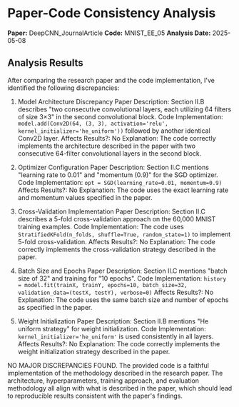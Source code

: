 # Paper-Code Consistency Analysis

**Paper:** DeepCNN_JournalArticle
**Code:** MNIST_EE_05
**Analysis Date:** 2025-05-08

## Analysis Results

After comparing the research paper and the code implementation, I've identified the following discrepancies:

1. Model Architecture Discrepancy
   Paper Description: Section II.B describes "two consecutive convolutional layers, each utilizing 64 filters of size 3×3" in the second convolutional block.
   Code Implementation: `model.add(Conv2D(64, (3, 3), activation='relu', kernel_initializer='he_uniform'))` followed by another identical Conv2D layer.
   Affects Results?: No
   Explanation: The code correctly implements the architecture described in the paper with two consecutive 64-filter convolutional layers in the second block.

2. Optimizer Configuration
   Paper Description: Section II.C mentions "learning rate to 0.01" and "momentum (0.9)" for the SGD optimizer.
   Code Implementation: `opt = SGD(learning_rate=0.01, momentum=0.9)`
   Affects Results?: No
   Explanation: The code uses the exact learning rate and momentum values specified in the paper.

3. Cross-Validation Implementation
   Paper Description: Section II.C describes a 5-fold cross-validation approach on the 60,000 MNIST training examples.
   Code Implementation: The code uses `StratifiedKFold(n_folds, shuffle=True, random_state=1)` to implement 5-fold cross-validation.
   Affects Results?: No
   Explanation: The code correctly implements the cross-validation strategy described in the paper.

4. Batch Size and Epochs
   Paper Description: Section II.C mentions "batch size of 32" and training for "10 epochs".
   Code Implementation: `history = model.fit(trainX, trainY, epochs=10, batch_size=32, validation_data=(testX, testY), verbose=0)`
   Affects Results?: No
   Explanation: The code uses the same batch size and number of epochs as specified in the paper.

5. Weight Initialization
   Paper Description: Section II.B mentions "He uniform strategy" for weight initialization.
   Code Implementation: `kernel_initializer='he_uniform'` is used consistently in all layers.
   Affects Results?: No
   Explanation: The code correctly implements the weight initialization strategy described in the paper.

NO MAJOR DISCREPANCIES FOUND. The provided code is a faithful implementation of the methodology described in the research paper. The architecture, hyperparameters, training approach, and evaluation methodology all align with what is described in the paper, which should lead to reproducible results consistent with the paper's findings.